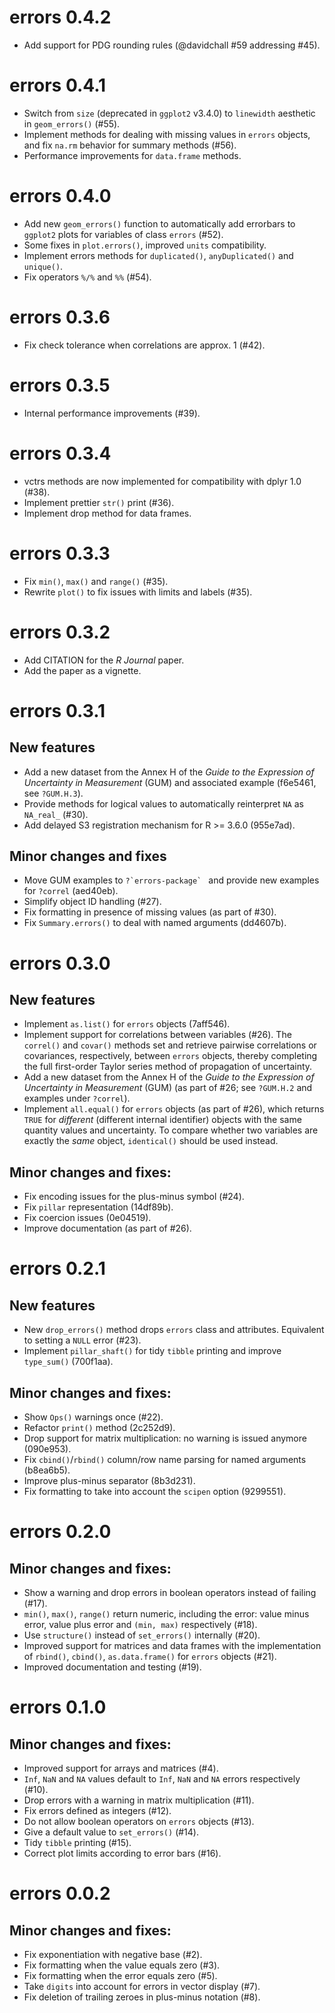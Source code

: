 # errors 0.4.2

- Add support for PDG rounding rules (@davidchall #59 addressing #45).

# errors 0.4.1

- Switch from `size` (deprecated in `ggplot2` v3.4.0) to `linewidth` aesthetic
  in `geom_errors()` (#55).
- Implement methods for dealing with missing values in `errors` objects,
  and fix `na.rm` behavior for summary methods (#56).
- Performance improvements for `data.frame` methods.

# errors 0.4.0

- Add new `geom_errors()` function to automatically add errorbars to `ggplot2`
  plots for variables of class `errors` (#52).
- Some fixes in `plot.errors()`, improved `units` compatibility.
- Implement errors methods for `duplicated()`, `anyDuplicated()` and `unique()`.
- Fix operators `%/%` and `%%` (#54).

# errors 0.3.6

- Fix check tolerance when correlations are approx. 1 (#42).

# errors 0.3.5

- Internal performance improvements (#39).

# errors 0.3.4

- vctrs methods are now implemented for compatibility with dplyr 1.0 (#38).
- Implement prettier `str()` print (#36).
- Implement drop method for data frames.

# errors 0.3.3

- Fix `min()`, `max()` and `range()` (#35).
- Rewrite `plot()` to fix issues with limits and labels (#35).

# errors 0.3.2

- Add CITATION for the *R Journal* paper.
- Add the paper as a vignette.

# errors 0.3.1

## New features

- Add a new dataset from the Annex H of the *Guide to the Expression of
  Uncertainty in Measurement* (GUM) and associated example (f6e5461, see `?GUM.H.3`).
- Provide methods for logical values to automatically reinterpret `NA` as
  `NA_real_` (#30).
- Add delayed S3 registration mechanism for R >= 3.6.0 (955e7ad).

## Minor changes and fixes

- Move GUM examples to ``?`errors-package` `` and provide new examples for
  `?correl` (aed40eb).
- Simplify object ID handling (#27).
- Fix formatting in presence of missing values (as part of #30).
- Fix `Summary.errors()` to deal with named arguments (dd4607b).

# errors 0.3.0

## New features

- Implement `as.list()` for `errors` objects (7aff546).
- Implement support for correlations between variables (#26). The `correl()` and
  `covar()` methods set and retrieve pairwise correlations or covariances,
  respectively, between `errors` objects, thereby completing the full
  first-order Taylor series method of propagation of uncertainty.
- Add a new dataset from the Annex H of the *Guide to the Expression of
  Uncertainty in Measurement* (GUM) (as part of #26; see `?GUM.H.2` and examples
  under `?correl`).
- Implement `all.equal()` for `errors` objects (as part of #26), which returns
  `TRUE` for *different* (different internal identifier) objects with the same
  quantity values and uncertainty. To compare whether two variables are exactly
  the *same* object, `identical()` should be used instead.

## Minor changes and fixes:

- Fix encoding issues for the plus-minus symbol (#24).
- Fix `pillar` representation (14df89b).
- Fix coercion issues (0e04519).
- Improve documentation (as part of #26).

# errors 0.2.1

## New features

- New `drop_errors()` method drops `errors` class and attributes. Equivalent to
  setting a `NULL` error (#23).
- Implement `pillar_shaft()` for tidy `tibble` printing and improve `type_sum()`
  (700f1aa).

## Minor changes and fixes:

- Show `Ops()` warnings once (#22).
- Refactor `print()` method (2c252d9).
- Drop support for matrix multiplication: no warning is issued anymore (090e953).
- Fix `cbind()`/`rbind()` column/row name parsing for named arguments (b8ea6b5).
- Improve plus-minus separator (8b3d231).
- Fix formatting to take into account the `scipen` option (9299551).

# errors 0.2.0

## Minor changes and fixes:

- Show a warning and drop errors in boolean operators instead of failing (#17).
- `min()`, `max()`, `range()` return numeric, including the error: value minus
  error, value plus error and `(min, max)` respectively (#18).
- Use `structure()` instead of `set_errors()` internally (#20).
- Improved support for matrices and data frames with the implementation of
  `rbind()`, `cbind()`, `as.data.frame()` for `errors` objects (#21).
- Improved documentation and testing (#19).

# errors 0.1.0

## Minor changes and fixes:

- Improved support for arrays and matrices (#4).
- `Inf`, `NaN` and `NA` values default to `Inf`, `NaN` and `NA` errors
  respectively (#10).
- Drop errors with a warning in matrix multiplication (#11).
- Fix errors defined as integers (#12).
- Do not allow boolean operators on `errors` objects (#13).
- Give a default value to `set_errors()` (#14).
- Tidy `tibble` printing (#15).
- Correct plot limits according to error bars (#16).

# errors 0.0.2

## Minor changes and fixes:

- Fix exponentiation with negative base (#2).
- Fix formatting when the value equals zero (#3).
- Fix formatting when the error equals zero (#5).
- Take `digits` into account for errors in vector display (#7).
- Fix deletion of trailing zeroes in plus-minus notation (#8).
